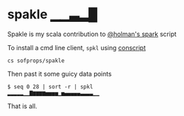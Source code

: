 # spakle ▁▁▃▂█

Spakle is my scala contribution to [@holman's spark](https://github.com/holman/spark/wiki/Alternative-Implementations) script

To install a cmd line client, `spkl` using [conscript]()

    cs sofprops/spakle

Then past it some guicy data points

    $ seq 0 28 | sort -r | spkl
    ▂▂▂▂▂▁▁▇▆▆▆▆▅▅▅▅▁▅▄▄▄▄▄▃▃▃▃▁▁
   
That is all.
